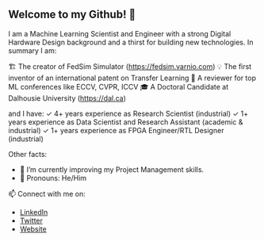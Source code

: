 ## Welcome to my Github! 👋

I am a Machine Learning Scientist and Engineer with a strong Digital Hardware Design background and a thirst for building new technologies. In summary I am:

🏗️ The creator of FedSim Simulator (https://fedsim.varnio.com)
💡 The first inventor of an international patent on Transfer Learning
🧐 A reviewer for top ML conferences like ECCV, CVPR, ICCV
🎓 A Doctoral Candidate at Dalhousie University (https://dal.ca)

and I have:
✓ 4+ years experience as Research Scientist (industrial)
✓ 1+ years experience as Data Scientist and Research Assistant (academic & industrial)
✓ 1+ years experience as FPGA Engineer/RTL Designer (industrial)

Other facts:
* 🌱 I’m currently improving my Project Management skills.
* 🤵 Pronouns: He/Him


📫 Connect with me on: 
* [LinkedIn](https://www.linkedin.com/in/farshid-varno/)
* [Twitter](https://twitter.com/fhvarno)
* [Website](https://farshid.varnio.com)


<!--
**fvarno/fvarno** is a ✨ _special_ ✨ repository because its `README.md` (this file) appears on your GitHub profile.

Here are some ideas to get you started:

- 🔭 I’m currently working on ...
- 🌱 I’m currently learning ...
- 👯 I’m looking to collaborate on ...
- 🤔 I’m looking for help with ...
- 💬 Ask me about ...
- 📫 How to reach me: ...
- 😄 Pronouns: ...
- ⚡ Fun fact: ...
-->
